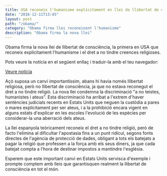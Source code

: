 ```yaml
---
title: USA reconeix l'humanisme explícitament en llei de llibertat de consciència
date: "2016-12-11T13:45"
layout: post
path: "/obama/"
category: "Obama firma llei reconeixent l'humanisme"
description: "Obama firma la nova llei"
---
```


Obama firma la nova llei de llibertat de consciència, la primera en USA que reconeix explícitament l'humanisme i el dret a no tindre creences religioses.

Pots veure la notícia en el següent enllaç i traduir-la amb el teu navegador:

<a href="https://americanhumanist.org/featured/international-religious-freedom-bill-heads-president-includes-language-protect-humanists-nontheists/" target="_blank">Veure notícia</a>

Açò suposa un canvi importantíssim, abans hi havia només llibertat religiosa, però no llibertat de consciència, ja que no estava reconegut el dret a no tindre religió. La nova llei condemna la discriminació "a no teistes, humanistes i ateus". Esta discriminació ha arribat a l'extrem d'haver sentències judicials recents en Estats Units que neguen la custòdia a pares o mares explícitament per ser ateus, i a la prohibició encara vigent en alguns estats d'explicar en les escoles l'evolució de les espècies per considerar-la una aberració dels ateus.

La llei espanyola teòricament reconeix el dret a no tindre religió, però de facto l'elimina al dificultar l'apostasia fins a un punt ridícul, segons fonts directes de l'agència de protecció de dades, obligant a tots els batejats a pagar la religió que professen a la força amb els seus diners, ja que cada batejat compta a l'hora de destinar impostos a mantindre l'església.

Esperem que este important canvi en Estats Units servisca d'exemple i prompte comptem amb lleis que garantisquen realment la llibertat de consciència en tot el món.
